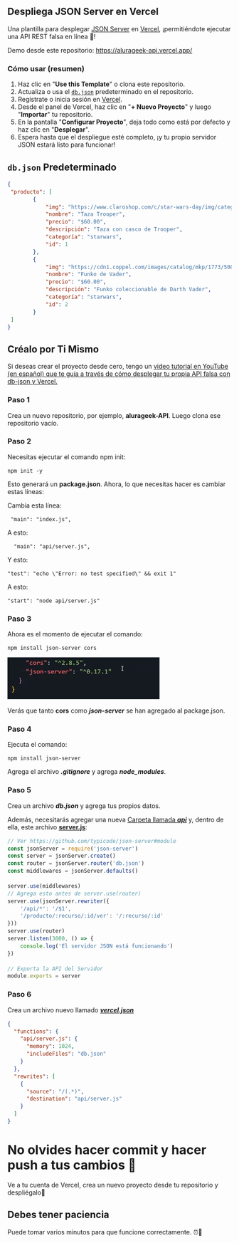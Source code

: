 ## Despliega JSON Server en Vercel

Una plantilla para desplegar [JSON Server](https://github.com/typicode/json-server) en [Vercel](https://vercel.com), ¡permitiéndote ejecutar una API REST falsa en línea 🐣!

Demo desde este repositorio:
https://alurageek-api.vercel.app/

### Cómo usar (resumen)

1. Haz clic en "**Use this Template**" o clona este repositorio.
2. Actualiza o usa el [`db.json`](./db.json) predeterminado en el repositorio.
3. Regístrate o inicia sesión en [Vercel](https://vercel.com).
4. Desde el panel de Vercel, haz clic en "**+ Nuevo Proyecto**" y luego "**Importar**" tu repositorio.
5. En la pantalla "**Configurar Proyecto**", deja todo como está por defecto y haz clic en "**Desplegar**".
6. Espera hasta que el despliegue esté completo, ¡y tu propio servidor JSON estará listo para funcionar!

## `db.json` Predeterminado

```json
{
 "producto": [
        {
            "img": "https://www.claroshop.com/c/star-wars-day/img/categorias/TAZAS_CATEGORIAS_STAR_WARS.png",
            "nombre": "Taza Trooper",
            "precio": "$60.00",
            "descripción": "Taza con casco de Trooper",
            "categoría": "starwars",
            "id": 1
        },
        {
            "img": "https://cdn1.coppel.com/images/catalog/mkp/1773/5000/17733590-1.jpg",
            "nombre": "Funko de Vader",
            "precio": "$60.00",
            "descripción": "Funko coleccionable de Darth Vader",
            "categoría": "starwars",
            "id": 2
        }
 ]
}
```

## Créalo por Ti Mismo

Si deseas crear el proyecto desde cero, tengo un [video tutorial en YouTube (en español) que te guía a través de cómo desplegar tu propia API falsa con db-json y Vercel.](https://www.youtube.com/channel/UC36_js-krsAHAEAWpEDhHtw) 

### Paso 1

Crea un nuevo repositorio, por ejemplo, **alurageek-API**. Luego clona ese repositorio vacío.

### Paso 2

Necesitas ejecutar el comando npm init:
```
npm init -y
```

Esto generará un **package.json**. Ahora, lo que necesitas hacer es cambiar estas líneas:

Cambia esta línea:
``` 
 "main": "index.js",
```

A esto:

```
  "main": "api/server.js",
```

Y esto:

```
"test": "echo \"Error: no test specified\" && exit 1"
```

A esto:

```
"start": "node api/server.js"
```

### Paso 3

Ahora es el momento de ejecutar el comando:

```
npm install json-server cors
```

![Alt text](image.png)

Verás que tanto **cors** como ***json-server*** se han agregado al package.json.

### Paso 4

Ejecuta el comando:
```
npm install json-server
```

Agrega el archivo ***.gitignore*** y agrega ***node_modules***.

### Paso 5

Crea un archivo ***db.json*** y agrega tus propios datos.

Además, necesitarás agregar una nueva [Carpeta llamada ***api***](./api/)  y, dentro de ella, este archivo [**server.js**](./api/server.js):

```javascript
// Ver https://github.com/typicode/json-server#module
const jsonServer = require('json-server')
const server = jsonServer.create()
const router = jsonServer.router('db.json')
const middlewares = jsonServer.defaults()

server.use(middlewares)
// Agrega esto antes de server.use(router)
server.use(jsonServer.rewriter({
    '/api/*': '/$1',
    '/producto/:recurso/:id/ver': '/:recurso/:id'
}))
server.use(router)
server.listen(3000, () => {
    console.log('El servidor JSON está funcionando')
})

// Exporta la API del Servidor
module.exports = server
```

### Paso 6

Crea un archivo nuevo llamado [***vercel.json***](./vercel.json)

```json
{
  "functions": {
    "api/server.js": {
      "memory": 1024,
      "includeFiles": "db.json"
    }
  },
  "rewrites": [
    {
      "source": "/(.*)",
      "destination": "api/server.js"
    }
  ]
}
```

# No olvides hacer commit y hacer push a  tus cambios 🐣

Ve a tu cuenta de Vercel, crea  un nuevo proyecto desde tu repositorio y despliégalo💙

## Debes tener paciencia

Puede tomar varios minutos para que funcione correctamente. ⏰🥹

